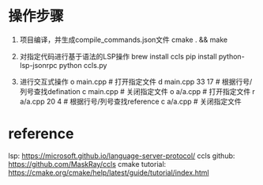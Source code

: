 # 操作步骤
1. 项目编译，并生成compile_commands.json文件
cmake . && make

2. 对指定代码进行基于语法的LSP操作
brew install ccls
pip install python-lsp-jsonrpc
python ccls.py

3. 进行交互式操作
o main.cpp          # 打开指定文件
d main.cpp 33 17    # 根据行号/列号查找defination
c main.cpp          # 关闭指定文件
o a/a.cpp           # 打开指定文件
r a/a.cpp 20 4      # 根据行号/列号查找reference
c a/a.cpp           # 关闭指定文件

# reference
lsp: https://microsoft.github.io/language-server-protocol/
ccls github: https://github.com/MaskRay/ccls
cmake tutorial: https://cmake.org/cmake/help/latest/guide/tutorial/index.html

